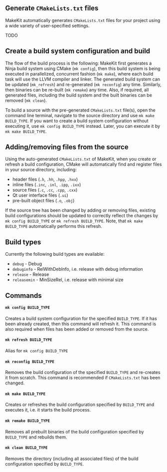 ## Generate `CMakeLists.txt` files

MakeKit automatically generates `CMakeLists.txt` files for your project using a wide variety of user-specified settings.

TODO

## Create a build system configuration and build

The flow of the build process is the following: MakeKit first generates a Ninja build system using CMake (`mk config`), then this build system is being executed in parallelized, concurrent fashion (`mk make`), where each build task will use the LLVM compiler and linker. The generated build system can be updated (`mk_refresh`) and re-generated (`mk reconfig`) any time. Similarly, then binaries can be re-built (`mk remake`) any time. Also, if required, all generated files, including the build system and the built binaries can be removed (`mk clean`). 

To build a source with the pre-generated `CMakeLists.txt` file(s), open the command line terminal, navigate to the source directory and use `mk make BUILD_TYPE`. If you want to create a build system configuration without executing it, use `mk config BUILD_TYPE` instead. Later, you can execute it by `mk make BUILD_TYPE`.

## Adding/removing files from the source

Using the auto-generated `CMakeLists.txt` of MakeKit, when you create or refresh a build configuration, CMake will automatically find and register files in your source directory, including:

- header files (`.h`, `.hh`, `.hpp`, `.hxx`)
- inline files (`.inc`, `.inl`, `.ipp`, `.ixx`)
- source files (`.c`, `.cc`, `.cpp`, `.cxx`)
- Qt user interface files (`.ui`)
- pre-built object files (`.o`, `.obj`)

If the source tree has been changed by adding or removing files, existing build configurations should be updated to correctly reflect the changes by `mk config BUILD_TYPE` or `mk refresh BUILD_TYPE`. Note, that `mk make BUILD_TYPE` automatically performs this refresh.

## Build types

Currently the following build types are evailable:

- `debug` - Debug
- `debuginfo` - RelWithDebInfo, i.e. release with debug information
- `release` - Release
- `releasemin` - MinSizeRel, i.e. release with minimal size

## Commands

#### `mk config BUILD_TYPE`

Creates a build system configuration for the specified `BUILD_TYPE`. If it has been already created, then this command will refresh it. This command is also required when files has been added or removed from the source.

#### `mk refresh BUILD_TYPE`

Alias for `mk config BUILD_TYPE`

#### `mk reconfig BUILD_TYPE`

Removes the build configuration of the specified `BUILD_TYPE` and re-creates it from scratch. This command is recommended if `CMakeLists.txt` has been changed.

#### `mk make BUILD_TYPE`

Creates or refreshes the build configuration specified by `BUILD_TYPE` and executes it, i.e. it starts the build process.

#### `mk remake BUILD_TYPE`

Removes all prebuilt binaries of the build configuration specified by `BUILD_TYPE` and rebuilds them.

#### `mk clean BUILD_TYPE`

Removes the directory (including all associated files) of the build configuration specified by `BUILD_TYPE`.
